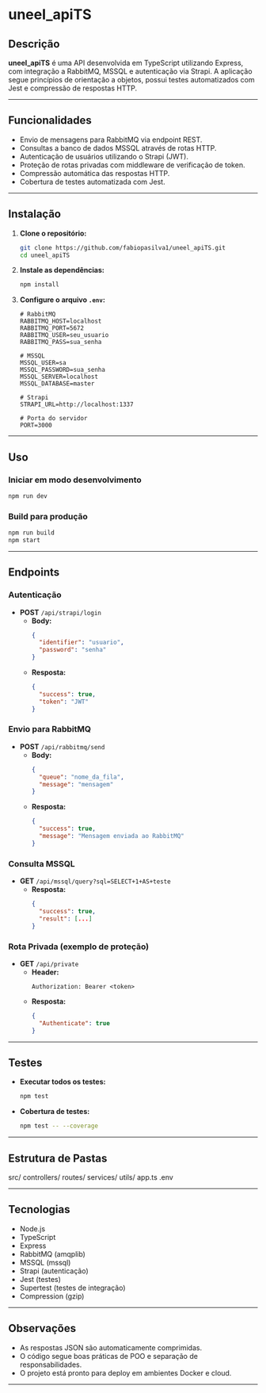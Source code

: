 # uneel_apiTS

## Descrição

**uneel_apiTS** é uma API desenvolvida em TypeScript utilizando Express, com integração a RabbitMQ, MSSQL e autenticação via Strapi.
A aplicação segue princípios de orientação a objetos, possui testes automatizados com Jest e compressão de respostas HTTP.

---

## Funcionalidades

- Envio de mensagens para RabbitMQ via endpoint REST.
- Consultas a banco de dados MSSQL através de rotas HTTP.
- Autenticação de usuários utilizando o Strapi (JWT).
- Proteção de rotas privadas com middleware de verificação de token.
- Compressão automática das respostas HTTP.
- Cobertura de testes automatizada com Jest.

---

## Instalação

1. **Clone o repositório:**

   ```bash
   git clone https://github.com/fabiopasilva1/uneel_apiTS.git
   cd uneel_apiTS
   ```

2. **Instale as dependências:**

   ```bash
   npm install
   ```

3. **Configure o arquivo `.env`:**

   ```env
   # RabbitMQ
   RABBITMQ_HOST=localhost
   RABBITMQ_PORT=5672
   RABBITMQ_USER=seu_usuario
   RABBITMQ_PASS=sua_senha

   # MSSQL
   MSSQL_USER=sa
   MSSQL_PASSWORD=sua_senha
   MSSQL_SERVER=localhost
   MSSQL_DATABASE=master

   # Strapi
   STRAPI_URL=http://localhost:1337

   # Porta do servidor
   PORT=3000
   ```

---

## Uso

### Iniciar em modo desenvolvimento

```bash
npm run dev
```

### Build para produção

```bash
npm run build
npm start
```

---

## Endpoints

### Autenticação

- **POST** `/api/strapi/login`
  - **Body:**
    ```json
    {
      "identifier": "usuario",
      "password": "senha"
    }
    ```
  - **Resposta:**
    ```json
    {
      "success": true,
      "token": "JWT"
    }
    ```

### Envio para RabbitMQ

- **POST** `/api/rabbitmq/send`
  - **Body:**
    ```json
    {
      "queue": "nome_da_fila",
      "message": "mensagem"
    }
    ```
  - **Resposta:**
    ```json
    {
      "success": true,
      "message": "Mensagem enviada ao RabbitMQ"
    }
    ```

### Consulta MSSQL

- **GET** `/api/mssql/query?sql=SELECT+1+AS+teste`
  - **Resposta:**
    ```json
    {
      "success": true,
      "result": [...]
    }
    ```

### Rota Privada (exemplo de proteção)

- **GET** `/api/private`
  - **Header:**
    ```
    Authorization: Bearer <token>
    ```
  - **Resposta:**
    ```json
    {
      "Authenticate": true
    }
    ```

---

## Testes

- **Executar todos os testes:**
  ```bash
  npm test
  ```
- **Cobertura de testes:**
  ```bash
  npm test -- --coverage
  ```

---

## Estrutura de Pastas

src/
controllers/
routes/
services/
utils/
app.ts
.env

---

## Tecnologias

- Node.js
- TypeScript
- Express
- RabbitMQ (amqplib)
- MSSQL (mssql)
- Strapi (autenticação)
- Jest (testes)
- Supertest (testes de integração)
- Compression (gzip)

---

## Observações

- As respostas JSON são automaticamente comprimidas.
- O código segue boas práticas de POO e separação de responsabilidades.
- O projeto está pronto para deploy em ambientes Docker e cloud.

---
